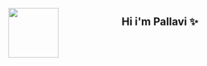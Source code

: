 



<p style="float:left" alt="coding"><img src="https://i.pinimg.com/originals/c0/9a/97/c09a97a8f18cb8908ea897639cbe4fa8.gif" width="100" height="100"></p>
<h2 align="center";>Hi i'm Pallavi &#10024</h2>





<!--
**PallaviSrivastavaa/PallaviSrivastavaa** is a ✨ _special_ ✨ repository because its `README.md` (this file) appears on your GitHub profile.

Here are some ideas to get you started:

- 🔭 I’m currently working on ...
- 🌱 I’m currently learning ...
- 👯 I’m looking to collaborate on ...
- 🤔 I’m looking for help with ...
- 💬 Ask me about ...
- 📫 How to reach me: ...
- 😄 Pronouns: ...
- ⚡ Fun fact: ...
-->
